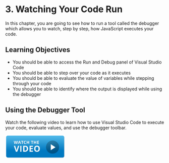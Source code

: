 # 3. Watching Your Code Run

In this chapter, you are going to see how to run a tool called the debugger which allows you to watch, step by step, how JavaScript executes your code.

## Learning Objectives

* You should be able to access the Run and Debug panel of Visual Studio Code
* You should be able to step over your code as it executes
* You should be able to evaluate the value of variables while stepping through your code
* You should be able to identify where the output is displayed while using the debugger

## Using the Debugger Tool

Watch the following video to learn how to use Visual Studio Code to execute your code, evaluate values, and use the debugger toolbar.

[<img src="../../book-0-installations/chapters/images/video-play-icon.gif" height="75rem" />](https://watch.screencastify.com/v/QVi2XBu7XsOm0v03ILVl)


